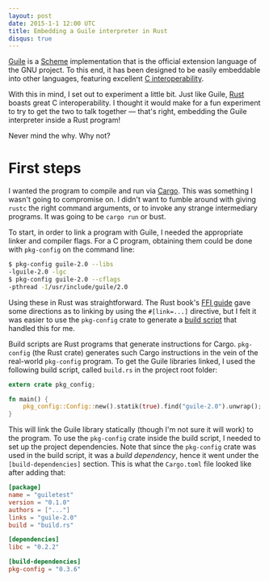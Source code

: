 ```yaml
---
layout: post
date: 2015-1-1 12:00 UTC
title: Embedding a Guile interpreter in Rust 
disqus: true
---
```


[Guile](http://www.gnu.org/software/guile/) is a
[Scheme](https://en.wikipedia.org/wiki/Scheme_%28programming_language%29)
implementation that is the official extension language of the GNU
project. To this end, it has been designed to be easily embeddable
into other languages, featuring excellent 
[C interoperability](http://www.gnu.org/software/guile/docs/master/guile.html/Programming-in-C.html#Programming-in-C).

With this in mind, I set out to experiment a little bit. Just like
Guile, [Rust](http://www.rust-lang.org) boasts great C
interoperability. I thought it would make for a fun experiment to try
to get the two to talk together &mdash; that's right, embedding the
Guile interpreter inside a Rust program!

Never mind the why. Why not? 

# First steps

I wanted the program to compile and run via [Cargo](https://crates.io). This was something
I wasn't going to compromise on. I didn't want to fumble around with
giving `rustc` the right command arguments, or to invoke any strange
intermediary programs. It was going to be `cargo run` or bust.

To start, in order to link a program with Guile, I needed the
appropriate linker and compiler flags. For a C program, obtaining them
could be done with `pkg-config` on the command line:

```bash
$ pkg-config guile-2.0 --libs
-lguile-2.0 -lgc 
$ pkg-config guile-2.0 --cflags
-pthread -I/usr/include/guile/2.0
```

Using these in Rust was straightforward. The Rust book's
[FFI guide](https://doc.rust-lang.org/book/ffi.html) gave some
directions as to linking by using the `#[link=...]` directive, but I
felt it was easier to use the `pkg-config` crate to generate a
[build script](http://doc.crates.io/build-script.html) that handled
this for me.

Build scripts are Rust programs that generate instructions for
Cargo. `pkg-config` (the Rust crate) generates such Cargo instructions in
the vein of the real-world `pkg-config` program. To get the Guile
libraries linked, I used the following build script, called `build.rs`
in the project root folder:

```Rust
extern crate pkg_config;

fn main() {
    pkg_config::Config::new().statik(true).find("guile-2.0").unwrap();
}
```

This will link the Guile library statically (though I'm not sure it
will work) to the program. To use the `pkg-config` crate inside the
build script, I needed to set up the project dependencies. Note that
since the `pkg-config` crate was used in the build script, it was a
*build dependency*, hence it went under the `[build-dependencies]`
section. This is what the `Cargo.toml` file looked like after adding
that:

```toml
[package]
name = "guiletest"
version = "0.1.0"
authors = ["..."]
links = "guile-2.0"
build = "build.rs"

[dependencies]
libc = "0.2.2"

[build-dependencies]
pkg-config = "0.3.6"
```


